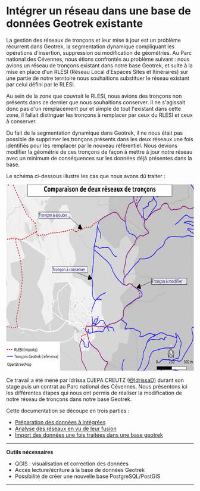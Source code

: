 # Intégrer un réseau dans une base de données Geotrek existante

La gestion des réseaux de tronçons et leur mise à jour est un problème récurrent dans Geotrek, la segmentation dynamique compliquant les opérations d'insertion, suppression ou modification de géométries. Au Parc national des Cévennes, nous étions confrontés au problème suivant : nous avions un réseau de tronçons existant dans notre base Geotrek, et suite à la mise en place d'un RLESI (Réseau Local d’Espaces Sites et Itinéraires) sur une partie de notre territoire nous souhaitions substituer le réseau existant par celui défini par le RLESI.

Au sein de la zone que couvrait le RLESI, nous avions des tronçons non présents dans ce dernier que nous souhaitions conserver. Il ne s'agissait donc pas d'un remplacement pur et simple de tout l'existant dans cette zone, il fallait distinguer les tronçons à remplacer par ceux du RLESI et ceux à conserver.

Du fait de la segmentation dynamique dans Geotrek, il ne nous était pas possible de supprimer les tronçons présents dans les deux réseaux une fois identifiés pour les remplacer par le nouveau référentiel. Nous devions modifier la géométrie de ces tronçons de façon à mettre à jour notre réseau avec un minimum de conséquences sur les données déjà présentes dans la base.

Le schéma ci-dessous illustre les cas que nous avons dû traiter :

<p align="center">
     <img src="img/comparaison_rlesi_troncons.png" height="500">
</p>

Ce travail a été mené par Idrissa DJEPA CREUTZ ([@IdrissaD](https://github.com/IdrissaD)) durant son stage puis un contrat au Parc national des Cévennes. Nous présentons ici les différentes étapes qui nous ont permis de réaliser la modification de notre réseau de tronçons dans notre base Geotrek.

Cette documentation se découpe en trois parties :
 - [Préparation des données à intégrées](preparation_donnees.md)
 - [Analyse des réseaux en vu de leur fusion](agregation_reseaux.md)
 - [Import des données une fois traitées dans une base geotrek](import_donnees_geotrek.md)


---
**Outils nécessaires**

  * QGIS : visualisation et correction des données
  * Accès lecture/écriture à la base de données Geotrek
  * Possibilité de créer une nouvelle base PostgreSQL/PostGIS

---
